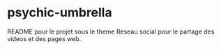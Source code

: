 # psychic-umbrella

README pour le projet sous le theme Reseau social pour le partage des videos et des pages web.
